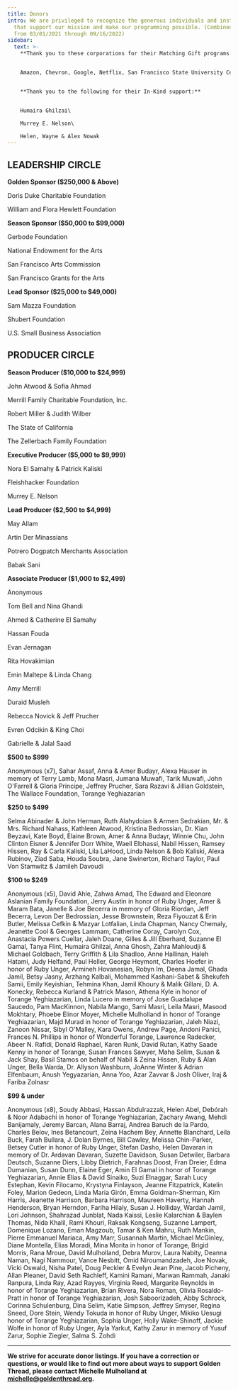 ```yaml
---
title: Donors
intro: We are privileged to recognize the generous individuals and institutions
  that support our mission and make our programming possible. (Combined gifts
  from 03/01/2021 through 09/16/2022)
sidebar:
  text: >-
    **Thank you to these corporations for their Matching Gift programs:**


    Amazon, Chevron, Google, Netflix, San Francisco State University Center for Iranian Diaspora Studies, WomenArts, Xperi  


    **Thank you to the following for their In-Kind support:**


    Humaira Ghilzai\

    Murrey E. Nelson\

    H﻿elen, Wayne & Alex Nowak
---
```

## **LEADERSHIP CIRCLE**

**Golden Sponsor ($250,000 & Above)**

Doris Duke Charitable Foundation

William and Flora Hewlett Foundation

**Season Sponsor ($50,000 to $99,000)**

Gerbode Foundation

National Endowment for the Arts

San Francisco Arts Commission

San Francisco Grants for the Arts

**Lead Sponsor ($25,000 to $49,000)**

Sam Mazza Foundation

Shubert Foundation

U.S. Small Business Association

## **PRODUCER CIRCLE**

**Season Producer ($10,000 to $24,999)**

John Atwood & Sofia Ahmad

Merrill Family Charitable Foundation, Inc.

Robert Miller & Judith Wilber

The State of California

The Zellerbach Family Foundation

**Executive Producer ($5,000 to $9,999)**

Nora El Samahy & Patrick Kaliski

Fleishhacker Foundation

Murrey E. Nelson

**Lead Producer ($2,500 to $4,999)**

May Allam

Artin Der Minassians

Potrero Dogpatch Merchants Association

Babak Sani

**Associate Producer ($1,000 to $2,499)**

Anonymous

Tom Bell and Nina Ghandi

Ahmed & Catherine El Samahy

Hassan Fouda

Evan Jernagan

Rita Hovakimian

Emin Maltepe & Linda Chang

Amy Merrill

Duraid Musleh

Rebecca Novick & Jeff Prucher

Evren Odcikin & King Choi

Gabrielle & Jalal Saad

**$500 to $999**

Anonymous (x7), Sahar Assaf, Anna & Amer Budayr, Alexa Hauser in memory of Terry Lamb, Mona Masri, Jumana Muwafi, Tarik Muwafi, John O'Farrell & Gloria Principe, Jeffrey Prucher, Sara Razavi & Jillian Goldstein, The Wallace Foundation, Torange Yeghiazarian			

**$250 to $499**

Selma Abinader & John Herman, Ruth Alahydoian & Armen Sedrakian, Mr. & Mrs. Richard Nahass, Kathleen Atwood, Kristina Bedrossian, Dr. Kian Beyzavi, Kate Boyd, Elaine Brown, Amer & Anna Budayr, Winnie Chu, John Clinton Eisner & Jennifer Dorr White, Waeil Elbhassi, Nabil Hissen, Ramsey Hissen, Ray & Carla Kaliski, Lila LaHood, Linda Nelson & Bob Kaliski, Alexa Rubinov, Ziad Saba, Houda Soubra, Jane Swinerton, Richard Taylor, Paul Von Stamwitz & Jamileh Davoudi

**$100 to $249**

Anonymous (x5), David Ahle, Zahwa Amad, The Edward and Eleonore Aslanian Family Foundation, Jerry Austin in honor of Ruby Unger, Amer & Maram Bata, Janelle & Joe Becerra in memory of Gloria Riordan, Jeff Becerra, Levon Der Bedrossian, Jesse Brownstein, Reza Fiyouzat & Erin Butler, Melissa Cefkin & Mazyar Lotfalian, Linda Chapman, Nancy Chemaly, Jeanette Cool & Georges Lammam, Catherine Coray, Carolyn Cox, Anastacia Powers Cuellar, Jaleh Doane, Gilles & Jill Eberhard, Suzanne El Gamal, Tanya Flint, Humaira Ghilzai, Anna Ghosh, Zahra Mahloudji & Michael Goldbach, Terry Griffith & Lila Shadloo, Anne Hallinan, Haleh Hatami, Judy Helfand, Paul Heller, George Heymont, Charles Hoefer in honor of Ruby Unger, Armineh Hovanesian, Robyn Im, Deena Jamal, Ghada Jamil, Betsy Jasny, Arzhang Kalbali, Mohammed Kashani-Sabet & Shekufeh Samii, Emily Keyishian, Tehmina Khan, Jamil Khoury & Malik Gillani, D. A. Konecky, Rebecca Kurland & Patrick Mason, Athena Kyle in honor of Torange Yeghiazarian, Linda Lucero in memory of Jose Guadalupe Saucedo, Pam MacKinnon, Nabila Mango, Sami Masri, Leila Masri, Masood Mokhtary, Phoebe Elinor Moyer, Michelle Mulholland in honor of Torange Yeghiazarian, Majd Murad in honor of Torange Yeghiazarian, Jaleh Niazi, Zanoon Nissar, Sibyl O'Malley, Kara Owens, Andrew Page, Andoni Panici, Frances N. Phillips in honor of Wonderful Torange, Lawrence Radecker, Abeer N. Rafidi, Donald Raphael, Karen Runk, David Rutan, Kathy Saade Kenny in honor of Torange, Susan Frances Sawyer, Maha Selim, Susan & Jack Shay, Basil Stamos on behalf of Nabil & Zeina Hissen, Ruby & Alan Unger, Bella Warda, Dr. Allyson Washburn, JoAnne Winter & Adrian Elfenbaum, Anush Yegyazarian, Anna Yoo, Azar Zavvar & Josh Oliver, Iraj & Fariba Zolnasr

**$99 & under**

Anonymous (x8), Soudy Abbasi, Hassan Abdulrazzak, Helen Abel, Debórah & Noor Adabachi in honor of Torange Yeghiazarian, Zachary Awang, Mehdi Banijamaly, Jeremy Barcan, Alana Barraj, Andrea Baruch de la Pardo, Charles Belov, Ines Betancourt, Zeina Hachem Bey, Annette Blanchard, Leila Buck, Farah Bullara, J. Dolan Byrnes, Bill Cawley, Melissa Chin-Parker, Betsey Cutler in honor of Ruby Unger, Stefan Dasho, Helen Davaran in memory of Dr. Ardavan Davaran, Suzette Davidson, Susan Detwiler, Barbara Deutsch, Suzanne Diers, Libby Dietrich, Farahnas Doost, Fran Dreier, Edma Dumanian, Susan Dunn, Elaine Eger, Amin El Gamal in honor of Torange Yeghiazarian, Annie Elias & David Sinaiko, Suzi Elnaggar, Sarah Lucy Estephan, Kevin Filocamo, Krystyna Finlayson, Jeanne Fitzpatrick, Katelin Foley, Marion Gedeon, Linda Maria Girón, Emma Goldman-Sherman, Kim Harris, Jeanette Harrison, Barbara Harrison, Maureen Haverty, Hannah Henderson, Bryan Herndon, Fariha Hilaly, Susan J. Holliday, Wardah Jamil, Lori Johnson, Shahrazad Junblat, Nada Kaissi, Leslie Kalarchian & Baylen Thomas, Nida Khalil, Rami Khouri, Raksak Kongseng, Suzanne Lampert, Domenique Lozano, Eman Magzoub, Tamar & Ken Mahru, Ruth Mankin, Pierre Emmanuel Mariaca, Amy Marr, Susannah Martin, Michael McGinley, Diane Montella, Elias Moradi, Mina Morita in honor of Torange, Brigid Morris, Rana Mroue, David Mulholland, Debra Murov, Laura Nabity, Deanna Naman, Nagi Nammour, Vance Nesbitt, Omid Niroumandzadeh, Joe Novak, Vicki Oswald, Nisha Patel, Doug Peckler & Evelyn Jean Pine, Jacob Picheny, Allan Pleaner, David Seth Rachleff, Kamini Ramani, Marwan Rammah, Janaki Ranpura, Linda Ray, Azad Rayyes, Virginia Reed, Margarite Reynolds in honor of Torange Yeghiazarian, Brian Rivera, Nora Roman, Olivia Rosaldo-Pratt in honor of Torange Yeghiazarian, Josh Saboorizadeh, Abby Schrock, Corinna Schulenburg, Dina Selim, Katie Simpson, Jeffrey Smyser, Regina Sneed, Dore Stein, Wendy Tokuda in honor of Ruby Unger, Mikiko Uesugi honor of Torange Yeghiazarian, Sophia Unger, Holly Wake-Shinoff, Jackie Wolfe in honor of Ruby Unger, Ayla Yarkut, Kathy Zarur in memory of Yusuf Zarur, Sophie Ziegler, Salma S. Zohdi	



- - -

**We strive for accurate donor listings. If you have a correction or questions, or would like to find out more about ways to support Golden Thread, please contact Michelle Mulholland at [michelle@goldenthread.org](mailto:michelle@goldenthread.org).**
